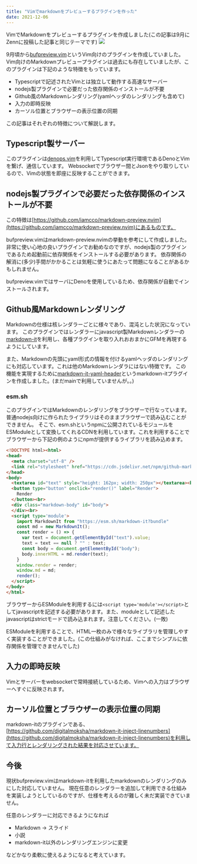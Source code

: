 ```yaml
---
title: "Vimでmarkdownをプレビューするプラグインを作った"
date: 2021-12-06
---
```


VimでMarkdownをプレビューするプラグインを作成しました(この記事は9月にZennに投稿した記事と同じテーマです)
![](https://user-images.githubusercontent.com/45391880/134791644-5f69ee3e-a6ab-4d24-878b-7131dc9a3f4c.gif)

9月頃から[bufpreview.vim](https://github.com/kat0h/bufpreview.vim)というVim向けのプラグインを作成していました。
Vim向けのMarkdownプレビュープラグインは過去にも存在していましたが、このプラグインは下記のような特徴をもっています。

- Typescriptで記述されたVimとは独立して動作する高速なサーバー
- nodejs製プラグインで必要だった依存関係のインストールが不要
- Github風のMarkdownレンダリング(yamlヘッダのレンダリングも含めて)
- 入力の即時反映
- カーソル位置とブラウザーの表示位置の同期

この記事はそれぞれの特徴について解説します。

## Typescript製サーバー
このプラグインは[denops.vim](https://github.com/vim-denops/denops.vim)を利用してTypescript実行環境であるDenoとVimを繋げ、通信しています。
Websocketでブラウザー間とJsonをやり取りしているので、Vimの状態を即座に反映することができます。

## nodejs製プラグインで必要だった依存関係のインストールが不要
この特徴は[https://github.com/iamcco/markdown-preview.nvim](https://github.com/iamcco/markdown-preview.nvim)にあるものです。

bufpreview.vimはmarkdown-preview.nvimの挙動を参考にして作成しました。非常に使い心地の良いプラグインでお勧めなのですが、nodejs製のプラグインであるため起動前に依存関係をインストールする必要があります。
依存関係の解消に(多少)手間がかかることは気軽に使うにあたって問題になることがあるかもしれません。

bufpreview.vimではサーバにDenoを使用しているため、依存関係が自動でインストールされます。

## Github風Markdownレンダリング
Markdownの仕様は核レンダラーごとに様々であり、混沌とした状況になっています。
このプラグインではレンダラーにjavascript製Markdownレンダラーの[markdown-it](https://github.com/markdown-it/markdown-it)を利用し、各種プラグインを取り入れおおまかにGFMを再現するようにしています。

また、Markdownの先頭にyaml形式の情報を付けるyamlヘッダのレンダリングにも対応しています。これは他のMarkdownレンダラにはない特徴です。
この機能を実現するために[markdown-it-yaml-header](https://github.com/kat0h/markdown-it-meta-header)というmarkdown-itプラグインを作成しました。(まだmainで利用していませんが。。)

### esm.sh
このプラグインではMarkdownのレンダリングをブラウザーで行なっています。普通nodejs向けに作られたライブラリはそのままブラウザーで読み込むことができません。
そこで、esm.shというnpmに公開されているモジュールをESModuleとして変換してくれるCDNを利用しています。これを利用することでブラウザーから下記の例のようにnpmが提供するライブラリを読み込めます。

```html
<!DOCTYPE html><html>
<head>
  <meta charset="utf-8" />
  <link rel="stylesheet" href="https://cdn.jsdelivr.net/npm/github-markdown-css@4.0.0/github-markdown.min.css">
</head>
<body>
  <textarea id="text" style="height: 162px; width: 250px"></textarea><br>
  <button type="button" onclick="render()" label="Render">
    Render
  </button><br>
  <div class="markdown-body" id="body">
  </div><br>
  <script type='module'>
    import MarkdownIt from "https://esm.sh/markdown-it?bundle"
    const md = new MarkdownIt();
    const render = () => {
      var text = document.getElementById("text").value;
      text = text == null ? "" : text;
      const body = document.getElementById("body");
      body.innerHTML = md.render(text);
    }
    window.render = render;
    window.md = md;
    render();
  </script>
</body>
</html>
```

ブラウザーからESModuleを利用するには`<script type='module'></script>`としてjavascriptを記述する必要があります。また、moduleとして記述したjavascriptはstrictモードで読み込まれます。注意してください。(一敗)

ESModuleを利用することで、HTML一枚のみで様々なライブラリを管理しやすく実装することができました。(この仕組みがなければ、ここまでシンプルに依存関係を管理できませんでした)

## 入力の即時反映
Vimとサーバーをwebsocketで常時接続しているため、Vimへの入力はブラウザーへすぐに反映されます。

## カーソル位置とブラウザーの表示位置の同期
markdown-itのプラグインである、[https://github.com/digitalmoksha/markdown-it-inject-linenumbers](https://github.com/digitalmoksha/markdown-it-inject-linenumbers)を利用して入力行とレンダリングされた結果を対応させています。

## 今後
現状bufpreview.vimはmarkdown-itを利用したmarkdownのレンダリングのみにした対応していません。
現在任意のレンダラーを追加して利用できる仕組みを実装しようとしているのですが、仕様を考えるのが難しく未だ実装できていません。

任意のレンダラーに対応できるようになれば
- Markdown -> スライド
- 小説
- markdown-it以外のレンダリングエンジンに変更

などかなり柔軟に使えるようになると考えています。


